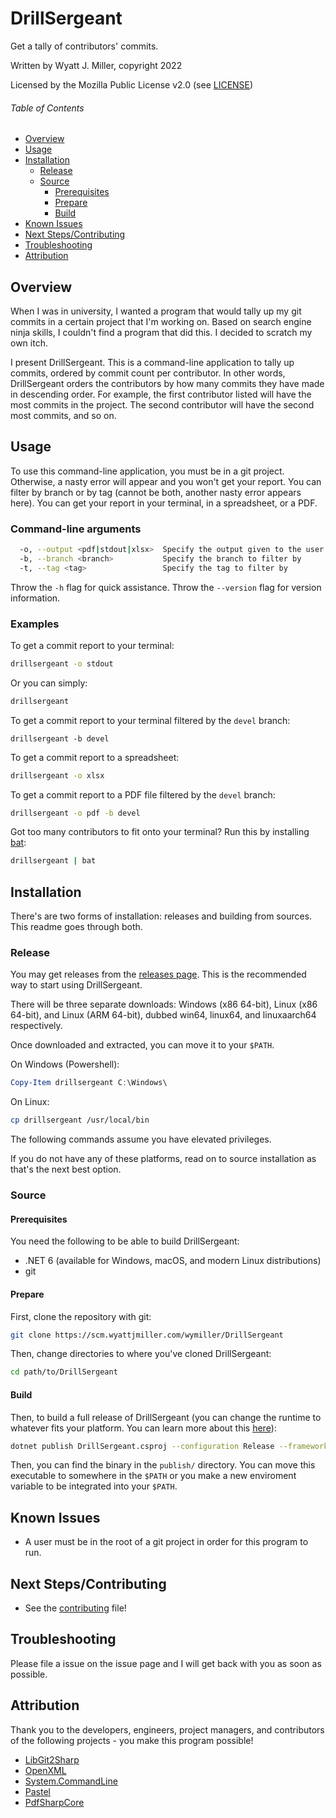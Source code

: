 # DrillSergeant

Get a tally of contributors' commits.

Written by Wyatt J. Miller, copyright 2022

Licensed by the Mozilla Public License v2.0 (see [LICENSE](./LICENSE.md))

###### Table of Contents

- [Overview](#overview)
- [Usage](#usage)
- [Installation](#installation)
  - [Release](#release)
  - [Source](#source)
    - [Prerequisites](#prerequisites)
    - [Prepare](#prepare)
    - [Build](#build)
- [Known Issues](#known-issues)
- [Next Steps/Contributing](#next-steps)
- [Troubleshooting](#troubleshooting)
- [Attribution](#attribution)

## Overview

When I was in university, I wanted a program that would tally up my git commits in a certain project that I'm working on. Based on search engine ninja skills, I couldn't find a program that did this. I decided to scratch my own itch.

I present DrillSergeant. This is a command-line application to tally up commits, ordered by commit count per contributor. In other words, DrillSergeant orders the contributors by how many commits they have made in descending order. For example, the first contributor listed will have the most commits in the project. The second contributor will have the second most commits, and so on.

## Usage

To use this command-line application, you must be in a git project. Otherwise, a nasty error will appear and you won't get your report. You can filter by branch or by tag (cannot be both, another nasty error appears here). You can get your report in your terminal, in a spreadsheet, or a PDF.

### Command-line arguments

```bash
  -o, --output <pdf|stdout|xlsx>  Specify the output given to the user
  -b, --branch <branch>           Specify the branch to filter by
  -t, --tag <tag>                 Specify the tag to filter by
```

Throw the `-h` flag for quick assistance. Throw the `--version` flag for version information.

### Examples

To get a commit report to your terminal:

```bash
drillsergeant -o stdout
```

Or you can simply:

```bash
drillsergeant
```

To get a commit report to your terminal filtered by the `devel` branch:

```
drillsergeant -b devel
```

To get a commit report to a spreadsheet:

```bash
drillsergeant -o xlsx
```

To get a commit report to a PDF file filtered by the `devel` branch:

```bash
drillsergeant -o pdf -b devel
```

Got too many contributors to fit onto your terminal? Run this by installing [bat](https://github.com/sharkdp/bat):

```bash
drillsergeant | bat
```

## Installation

There's are two forms of installation: releases and building from sources. This readme goes through both.

### Release

You may get releases from the [releases page](https://scm.wyattjmiller.com/wymiller/DrillSergeant/releases). This is the recommended way to start using DrillSergeant.

There will be three separate downloads: Windows (x86 64-bit), Linux (x86 64-bit), and Linux (ARM 64-bit), dubbed win64, linux64, and linuxaarch64 respectively.

Once downloaded and extracted, you can move it to your `$PATH`.

On Windows (Powershell):

```powershell
Copy-Item drillsergeant C:\Windows\
```

On Linux:

```bash
cp drillsergeant /usr/local/bin
```

The following commands assume you have elevated privileges.

If you do not have any of these platforms, read on to source installation as that's the next best option.

### Source

#### Prerequisites

You need the following to be able to build DrillSergeant:

- .NET 6 (available for Windows, macOS, and modern Linux distributions)
- git

#### Prepare

First, clone the repository with git:

```bash
git clone https://scm.wyattjmiller.com/wymiller/DrillSergeant
```

Then, change directories to where you've cloned DrillSergeant:

```bash
cd path/to/DrillSergeant
```

#### Build

Then, to build a full release of DrillSergeant (you can change the runtime to whatever fits your platform. You can learn more about this [here](https://docs.microsoft.com/en-us/dotnet/core/rid-catalog)):

```bash
dotnet publish DrillSergeant.csproj --configuration Release --framework net6.0 --output publish --self-contained True --runtime linux-x64 --verbosity Normal /property:PublishTrimmed=True /property:PublishSingleFile=True /property:IncludeNativeLibrariesForSelfExtract=True /property:DebugType=None /property:DebugSymbols=False
```

Then, you can find the binary in the `publish/` directory. You can move this executable to somewhere in the `$PATH` or you make a new enviroment variable to be integrated into your `$PATH`.

## Known Issues

- A user must be in the root of a git project in order for this program to run.

## Next Steps/Contributing

- See the [contributing](./CONTRIBUTING.md) file!

## Troubleshooting

Please file a issue on the issue page and I will get back with you as soon as possible.

## Attribution

Thank you to the developers, engineers, project managers, and contributors of the following projects - you make this program possible!

- [LibGit2Sharp](https://github.com/libgit2/libgit2sharp/)
- [OpenXML](https://docs.microsoft.com/en-us/office/open-xml/open-xml-sdk)
- [System.CommandLine](https://github.com/dotnet/command-line-api)
- [Pastel](https://github.com/silkfire/Pastel)
- [PdfSharpCore](https://github.com/ststeiger/PdfSharpCore)

